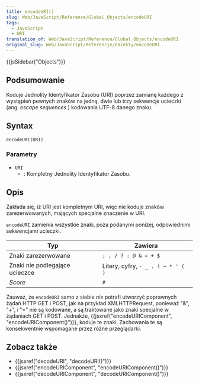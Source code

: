 ```yaml
---
title: encodeURI()
slug: Web/JavaScript/Reference/Global_Objects/encodeURI
tags:
  - JavaScript
  - URI
translation_of: Web/JavaScript/Reference/Global_Objects/encodeURI
original_slug: Web/JavaScript/Referencje/Obiekty/encodeURI
---
```

{{jsSidebar("Objects")}}

## Podsumowanie

Koduje Jednolity Identyfikator Zasobu (URI) poprzez zamianę każdego z wystąpień pewnych znaków na jedną, dwie lub trzy sekwencje ucieczki (ang.
_escape sequences_
) kodowania UTF-8 danego znaku.

## Syntax

    encodeURI(URI)

### Parametry

- `URI`
  - : Kompletny Jednolity Identyfikator Zasobu.

## Opis

Zakłada się, iż URI jest kompletnym URI, więc nie koduje znaków zarezerwowanych, mających specjalne znaczenie w URI.

`encodeURI` zamienia wszystkie znaki, poza podanymi poniżej, odpowiednimi sekwencjami ucieczki.

| Typ                            | Zawiera                            |
| ------------------------------ | ---------------------------------- |
| Znaki zarezerwowane            | `; , / ? : @ & = + $`              |
| Znaki nie podlegające ucieczce | Litery, cyfry, `- _ . ! ~ * ' ( )` |
| _Score_                        | `#`                                |

Zauważ, że `encodeURI` samo z siebie
_nie_
potrafi utworzyć poprawnych żądań HTTP GET i POST, jak na przykład XMLHTTPRequest, ponieważ "&", "+", i "=" nie są kodowane, a są traktowane jako znaki specjalne w żądaniach GET i POST. Jednakże, {{jsxref("encodeURIComponent", "encodeURIComponent()")}}, koduje te znaki. Zachowania te są konsekwentnie wspomagane przez różne przeglądarki.

## Zobacz także

- {{jsxref("decodeURI", "decodeURI()")}}
- {{jsxref("encodeURIComponent", "encodeURIComponent()")}}
- {{jsxref("decodeURIComponent", "decodeURIComponent()")}}
